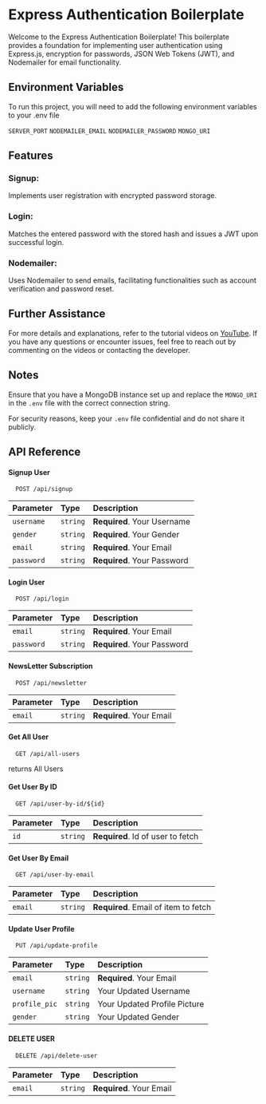 
# Express Authentication Boilerplate

Welcome to the Express Authentication Boilerplate! This boilerplate provides a foundation for implementing user authentication using Express.js, encryption for passwords, JSON Web Tokens (JWT), and Nodemailer for email functionality.

## Environment Variables

To run this project, you will need to add the following environment variables to your .env file

`SERVER_PORT`
`NODEMAILER_EMAIL`
`NODEMAILER_PASSWORD`
`MONGO_URI`


## Features

### Signup: 
Implements user registration with encrypted password storage.

### Login: 
Matches the entered password with the stored hash and issues a JWT upon successful login.

### Nodemailer: 
Uses Nodemailer to send emails, facilitating functionalities such as account verification and password reset.

## Further Assistance
For more details and explanations, refer to the tutorial videos on [YouTube]( www.youtube.com/@usamausman-dev). If you have any questions or encounter issues, feel free to reach out by commenting on the videos or contacting the developer.

## Notes
Ensure that you have a MongoDB instance set up and replace the `MONGO_URI` in the `.env` file with the correct connection string.

For security reasons, keep your `.env` file confidential and do not share it publicly.


## API Reference


#### Signup User

```http
  POST /api/signup
```

| Parameter | Type     | Description                |
| :-------- | :------- | :------------------------- |
| `username` | `string` | **Required**. Your Username |
| `gender` | `string` | **Required**. Your Gender|
| `email` | `string` | **Required**. Your Email |
| `password` | `string` | **Required**. Your Password|

#### Login User

```http
  POST /api/login
```

| Parameter | Type     | Description                |
| :-------- | :------- | :------------------------- |
| `email` | `string` | **Required**. Your Email |
| `password` | `string` | **Required**. Your Password|


#### NewsLetter Subscription

```http
  POST /api/newsletter
```

| Parameter | Type     | Description                |
| :-------- | :------- | :------------------------- |
| `email` | `string` | **Required**. Your Email |




#### Get All User

```http
  GET /api/all-users
```

returns All Users



#### Get User By ID

```http
  GET /api/user-by-id/${id}
```

| Parameter | Type     | Description                       |
| :-------- | :------- | :-------------------------------- |
| `id`      | `string` | **Required**. Id of user to fetch |





#### Get User By Email

```http
  GET /api/user-by-email
```

| Parameter | Type     | Description                       |
| :-------- | :------- | :-------------------------------- |
| `email`      | `string` | **Required**. Email of item to fetch |

#### Update User Profile

```http
  PUT /api/update-profile
```


| Parameter | Type     | Description                |
| :-------- | :------- | :------------------------- |
| `email` | `string` | **Required**. Your Email |
| `username` | `string` | Your Updated Username |
| `profile_pic` | `string` |Your Updated Profile Picture |
| `gender` | `string` | Your Updated Gender |

#### DELETE USER

```http
  DELETE /api/delete-user
```

| Parameter | Type     | Description                |
| :-------- | :------- | :------------------------- |
| `email` | `string` | **Required**. Your Email |



